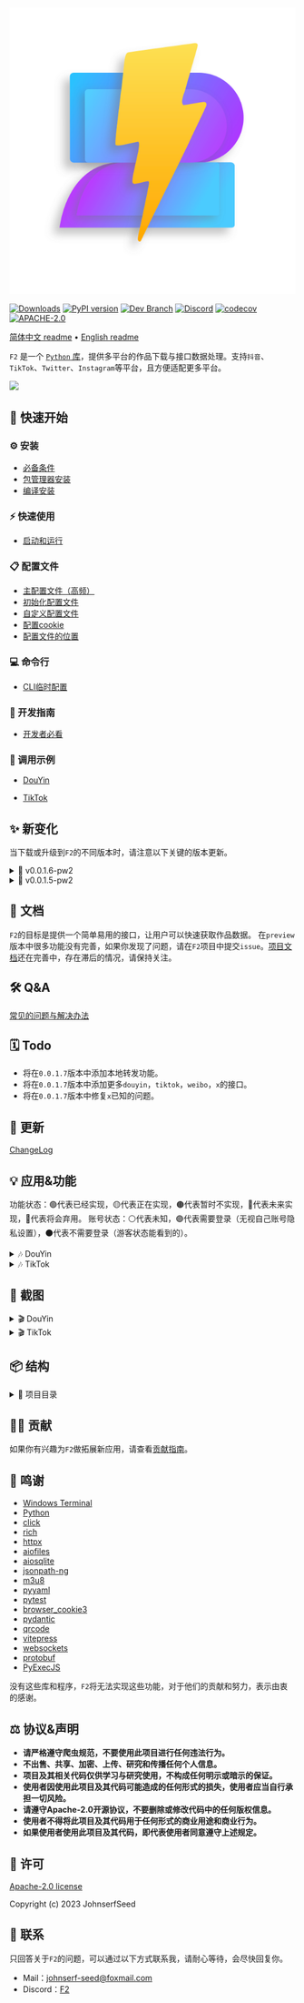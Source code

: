 
<p align="center">
  <img src="https://github.com/Johnserf-Seed/f2/raw/main/docs/public/f2-logo-with-shadow-svg@0.5x.svg" alt="Logo">
</p>

[![Downloads](https://pepy.tech/badge/f2/month)](https://pepy.tech/project/f2)
[![PyPI version](https://badge.fury.io/py/f2.svg)](https://badge.fury.io/py/f2)
[![Dev Branch](https://badgen.net/badge/branch/v0.0.1.6-pw2/blue)](https://github.com/Johnserf-Seed/f2/tree/v0.0.1.6-pw2)
[![Discord](https://img.shields.io/discord/1146473603450282004?label=Discord)](https://discord.gg/3PhtPmgHf8)
[![codecov](https://codecov.io/gh/Johnserf-Seed/f2/graph/badge.svg?token=T9DH4QPZSS)](https://codecov.io/gh/Johnserf-Seed/f2)
[![APACHE-2.0](https://img.shields.io/github/license/johnserf-seed/f2)](https://github.com/Johnserf-Seed/f2/blob/main/LICENSE)


[简体中文 readme](https://github.com/Johnserf-Seed/f2/blob/main/README.md)
 • [English readme](https://github.com/Johnserf-Seed/f2/blob/main/README.en.md)


`F2` 是一个 [`Python` 库](https://pypi.org/project/f2/)，提供多平台的作品下载与接口数据处理。支持`抖音`、`TikTok`、`Twitter`、`Instagram`等平台，且方便适配更多平台。

<img src='https://github.com/Johnserf-Seed/f2/assets/40727745/82644596-7eca-48ec-91b0-3c5e4c24ee90'>

## 🚀 快速开始

### ⚙️ 安装

- [必备条件](https://johnserf-seed.github.io/f2/install.html#%E5%BF%85%E5%A4%87%E6%9D%A1%E4%BB%B6)
- [包管理器安装](https://johnserf-seed.github.io/f2/install.html#%E5%8C%85%E7%AE%A1%E7%90%86%E5%99%A8%E5%AE%89%E8%A3%85)
- [编译安装](https://johnserf-seed.github.io/f2/install.html#%E7%BC%96%E8%AF%91%E5%AE%89%E8%A3%85)

### ⚡ 快速使用

- [启动和运行](https://johnserf-seed.github.io/f2/quick-start.html#%E5%90%AF%E5%8A%A8%E5%92%8C%E8%BF%90%E8%A1%8C)

### 📋 配置文件

- [主配置文件（高频）](https://johnserf-seed.github.io/f2/site-config.html#%E4%B8%BB%E9%85%8D%E7%BD%AE%E6%96%87%E4%BB%B6)
- [初始化配置文件](https://johnserf-seed.github.io/f2/site-config.html#%E5%88%9D%E5%A7%8B%E5%8C%96%E9%85%8D%E7%BD%AE%E6%96%87%E4%BB%B6)
- [自定义配置文件](https://johnserf-seed.github.io/f2/site-config.html#%E8%87%AA%E5%AE%9A%E4%B9%89%E9%85%8D%E7%BD%AE%E6%96%87%E4%BB%B6)
- [配置cookie](https://johnserf-seed.github.io/f2/site-config.html#%E9%85%8D%E7%BD%AEcookie)
- [配置文件的位置](https://johnserf-seed.github.io/f2/site-config.html#%E9%85%8D%E7%BD%AE%E6%96%87%E4%BB%B6%E7%9A%84%E4%BD%8D%E7%BD%AE)

### 💻 命令行

- [CLI临时配置](https://johnserf-seed.github.io/f2/cli.html#cli%E4%B8%B4%E6%97%B6%E9%85%8D%E7%BD%AE)

### 📘 开发指南

- [开发者必看](https://johnserf-seed.github.io/f2/guide/what-is-f2.html)

### 🧩 调用示例

- [DouYin](https://johnserf-seed.github.io/f2/guide/apps/douyin/)

- [TikTok](https://johnserf-seed.github.io/f2/guide/apps/tiktok/)


## ✨ 新变化

当下载或升级到`F2`的不同版本时，请注意以下关键的版本更新。

<details>
  <summary> 📡 v0.0.1.6-pw2 </summary>

  - 配置文件格式已经更新，如果你使用了旧的配置文件，请注意迁移。
  - 所有时间戳的默认时区为（`UTC/GMT+08:00`）。
  - `douyin`直播流文件名调整为`flv`，图集调整回`webp`。
  - `tiktok`视频地址`403`的错误已经修复。[TikTok视频地址403解决办法](https://johnserf-seed.github.io/f2/question-answer/qa.html#tiktok-403-forbidden)
  - 现在`douyin`默认会使用`ab`算法来请求。（满血版ab算法待时开源）。
  - 更多变化查看[ChangeLog](https://github.com/Johnserf-Seed/f2/blob/main/CHANGELOG.md#0016---2024-05-04)。
</details>

<details>
  <summary> 📡 v0.0.1.5-pw2 </summary>

  - `0.0.1.5`的`XBogus`参数支持了自定义UA，请注意UA规范。
  - 重建的数据库包含接口的原始数据，所以你需要删除旧的数据库文件。如果你想保留记录请注意迁移。
  - 所有的`fetch`方法返回的类型已统一为过滤器类型，所以你需要注意这个变化。
  - 过滤器添加了`_to_raw`方法，可以将过滤器转换为原始接口数据。
  - 文件名模板已经更新，如果你的文件名不符合规范，将会抛出异常。
  - `douyin`合集页链接无法解析的查看[抖音合集作品](#抖音合集作品)。
  - 更多变化查看[ChangeLog](https://github.com/Johnserf-Seed/f2/blob/main/CHANGELOG.md#0015---2024-04-04)。
</details>


## 📑 文档

`F2`的目标是提供一个简单易用的接口，让用户可以快速获取作品数据。
在`preview`版本中很多功能没有完善，如果你发现了问题，请在`F2`项目中提交`issue`。[项目文档](https://johnserf-seed.github.io/f2/)还在完善中，存在滞后的情况，请保持关注。


## 🛠️ Q&A

[常见的问题与解决办法](https://johnserf-seed.github.io/f2/question-answer/qa.html)


## 🗓️ Todo

- 将在`0.0.1.7`版本中添加本地转发功能。
- 将在`0.0.1.7`版本中添加更多`douyin`，`tiktok`，`weibo`，`x`的接口。
- 将在`0.0.1.7`版本中修复`x`已知的问题。


## 🐛 更新

[ChangeLog](https://github.com/Johnserf-Seed/f2/blob/main/CHANGELOG.md)


## 💡 应用&功能

功能状态：🟢代表已经实现，🟡代表正在实现，🟤代表暂时不实现，🔵代表未来实现，🔴代表将会弃用。
账号状态：⚪代表未知，🟣代表需要登录（无视自己账号隐私设置），⚫代表不需要登录（游客状态能看到的）。

<details>
  <summary> 🎶 DouYin </summary>

  - 🟣 表示需要登录才可以下载仅自己可见的作品、收藏作品、收藏夹作品或点赞作品等。（登录后无视自己的私密设置、可获取个性化内容）
  - ⚫ 表示不需要登录下载公开的作品、收藏夹作品、点赞作品等。（仅下载他人公开可见作品与页面）

  |功能|账号状态|接口|功能状态|
  |---|---|---|---|
  |用户信息|🟣⚫|`fetch_user_profile`|🟢|
  |单个作品（视频、图集、日常）|🟣⚫|`fetch_one_video`|🟢|
  |主页作品|🟣⚫|`fetch_user_post_videos`|🟢|
  |点赞作品|🟣⚫|`fetch_user_like_videos`|🟢|
  |收藏夹作品|🟣⚫|`fetch_user_collects_videos`|🟢|
  |收藏作品|🟣|`fetch_user_collection_videos`|🟢|
  |收藏原声|🟣|`fetch_user_music_collection`|🟢|
  |收藏合集|🟣|`fetch_user_mix_collection`|🔵|
  |收藏短剧|🟣|`fetch_user_series_collection`|🟤|
  |合集作品|⚫|`fetch_user_mix_videos`|🟢|
  |首页推荐作品|🟣⚫|`fetch_user_feed_videos`|🟢|
  |相似推荐作品|⚫|`fetch_related_videos`|🟢|
  |直播间信息（流下载）|⚫|`fetch_user_live_videos`、`fetch_user_live_videos_by_room_id`|🟢|
  |直播间弹幕负载|⚫|`fetch_live_im`|🟢|
  |直播间弹幕|⚫|`fetch_user_live_danmu`|🟢|
  |关注用户开播|🟣⚫|`fetch_user_following_lives`|🟢|
  |关注用户信息|🟣⚫|`fetch_user_following`|🟢|
  |粉丝用户信息|🟣⚫|`fetch_user_follower`|🟢|
  |关注用户作品|🟣⚫|`fetch_user_following_videos`|🟤|
  |粉丝用户作品|🟣⚫|`fetch_user_follower_videos`|🟤|
  |朋友作品|🟣|`fetch_friend_feed_videos`|🟢|
  |搜索视频|⚫|`fetch_search_videos`|🔵|
  |搜索用户|⚫|`fetch_search_users`|🔵|
  |搜索直播|⚫|`fetch_search_lives`|🔵|
  |猜你想搜（相关搜索）|⚫|`fetch_search_suggest`|🟤|
  |抖音热点|⚫|`fetch_hot_search`|🟤|
  |作品评论|🟣⚫|`fetch_video_comments`|🔵|
  |观看历史|🟣|`fetch_user_history_read`|🟤|
  |稍后再看|🟣|`fetch_user_watch_later`|🟤|
  |...|...|...|...|

  |工具类|类名|接口|功能状态|
  |---|---|---|---|
  | 管理客户端配置     | `ClientConfManager`   |                  |  🟢  |
  | 生成真实msToken    | `TokenManager`     | `gen_real_msToken`       |  🟢  |
  | 生成虚假msToken     | `TokenManager`     | `gen_false_msToken`      |  🟢  |
  | 生成ttwid          | `TokenManager`     | `gen_ttwid`              |  🟢  |
  | 生成webid          | `TokenManager`     | `gen_webid`              |  🟢  |
  | 生成verify_fp      | `VerifyFpManager`  | `gen_verify_fp`          |  🟢  |
  | 生成s_v_web_id     | `VerifyFpManager`  | `gen_s_v_web_id`         |  🟢  |
  | 生成直播signature | `DouyinWebcastSignature` | `get_signature` |  🟢  |
  | 使用接口模型生成直播wss签名参数 | `WebcastSignatureManager` | `model_2_endpoint` |  🟢  |
  | 使用接口地址生成Xb参数      | `XBogusManager`    | `str_2_endpoint`   |  🟢  |
  | 使用接口模型生成Xb参数      | `XBogusManager`    | `model_2_endpoint`   |  🟢  |
  | 使用接口地址生成Ab参数      | `ABogusManager`    | `str_2_endpoint`   |  🟢  |
  | 使用接口模型生成Ab参数      | `ABogusManager`    | `model_2_endpoint`   |  🟢  |
  | 提取单个用户id       | `SecUserIdFetcher` | `get_sec_user_id`         |  🟢  |
  | 提取列表用户id       | `SecUserIdFetcher` | `get_all_sec_user_id`     |  🟢  |
  | 提取单个作品id       | `AwemeIdFetcher`   | `get_aweme_id`            |  🟢  |
  | 提取列表作品id       | `AwemeIdFetcher`   | `get_all_aweme_id`        |  🟢  |
  | 提取单个合集id       | `MixIdFetcher`     | `get_mix_id`              |  🟢  |
  | 提取列表合集id       | `MixIdFetcher`     | `get_all_mix_id`          |  🟢  |
  | 提取单个直播间号      | `WebCastIdFetcher` | `get_webcast_id`          |  🟢  |
  | 提取列表直播间号       | `WebCastIdFetcher` | `get_all_webcast_id`      |  🟢  |
 </details>

<details>
  <summary> 🎶 TikTok </summary>

  - 🟣 表示需要登录才可以下载仅自己可见的作品、收藏作品、收藏夹作品或点赞作品等。（登录后无视自己的私密设置、可获取个性化内容）
  - ⚫ 表示不需要登录下载公开的作品、收藏夹作品、点赞作品等。（仅下载他人公开可见作品与页面）

  |功能|账号状态|接口|功能状态|
  |---|---|---|---|
  |用户信息|🟣⚫|`fetch_user_profile`|🟢|
  |单个作品|🟣⚫|`fetch_one_video`|🟢|
  |主页作品|🟣⚫|`fetch_user_post_videos`|🟢|
  |点赞作品|🟣⚫|`fetch_user_like_videos`|🟢|
  |收藏作品|🟣⚫|`fetch_user_collect_videos`|🟢|
  |播放列表|🟣⚫|`fetch_play_list`|🟢|
  |播放列表作品|🟣⚫|`fetch_user_mix_videos`|🟢|
  |作品搜索|🟣⚫|`fetch_search_videos`|🟢|
  |直播间信息（流下载）|⚫|`fetch_user_live_videos`|🟢|
  |检查开播|🟣⚫|`fetch_check_live_alive`|🟢|
  |...|...|...|...|
 </details>


## 📸 截图

<details>
  <summary> 🎬 DouYin </summary>

  ### 抖音单个作品

  <img src='https://github.com/Johnserf-Seed/f2/assets/40727745/3e7c685e-0a0e-4d3a-a605-56eccb71c467'>

  ### 抖音主页作品

  <img src='https://github.com/Johnserf-Seed/f2/assets/40727745/0743627d-4f03-43c9-94f0-653903382685'>

  ### 抖音点赞作品

  <img src='https://github.com/Johnserf-Seed/f2/assets/40727745/95c588f7-45ab-4713-8102-7cd84452c0b8'>

  ### 抖音收藏作品

  <img src='https://github.com/Johnserf-Seed/f2/assets/40727745/66951156-43df-4152-9b0c-4ee4f58a1e38'>

  ### 抖音收藏夹作品

  <img src='https://github.com/Johnserf-Seed/f2/assets/40727745/37e2354b-3548-4ade-afa4-f8bb8108c565'>

  ### 抖音收藏原声

  <img src='https://github.com/Johnserf-Seed/f2/assets/40727745/e0837eff-a7c2-4e6e-99fb-71e85ace83dc'>

  ### 抖音合集作品

  支持合集里任意作品链接解析
  <img src='https://github.com/Johnserf-Seed/f2/assets/40727745/fa79c123-2552-49ed-b37f-0931489dcdad'>

  合集链接解析
  <img src='https://github.com/Johnserf-Seed/f2/assets/40727745/1dd41daa-f375-448f-a3aa-55c14eb28d2c'>

  ### 抖音直播录制

  <img src='https://github.com/Johnserf-Seed/f2/assets/40727745/c5276410-89aa-4bed-99f0-1dcf9c34cd4f'>

  ### 抖音相关推荐

  <img src="https://github.com/Johnserf-Seed/f2/assets/40727745/e36fb510-39ef-486e-b944-7dbf8cf25c36">

  ### 抖音好友作品

  <img src="https://github.com/Johnserf-Seed/f2/assets/40727745/437fa0ad-9524-4674-9d73-56db815113ef">

  ### 抖音直播弹幕

  https://github.com/Johnserf-Seed/f2/assets/40727745/500d1eaf-59ba-44ba-849b-666c0ddf8469

</details>

<details>
  <summary> 🎬 TikTok </summary>

  ### TikTok单个作品

  <img src='https://github.com/Johnserf-Seed/f2/assets/40727745/34758692-203d-4982-8c08-9efc70acee4e'>

  ### TikTok主页作品

  <img src='https://github.com/Johnserf-Seed/f2/assets/40727745/ddeae039-502d-4390-b35b-23147210707b'>

  ### TikTok点赞作品

  <img src='https://github.com/Johnserf-Seed/f2/assets/40727745/230e1443-2fa3-47a8-aaeb-4ad0977e6291'>

  ### TikTok收藏作品

  <img src='https://github.com/Johnserf-Seed/f2/assets/40727745/7594e664-2f24-4e82-8e8a-ed872cc4e483'>

  ### TikTok播放列表作品

  <img src='https://github.com/Johnserf-Seed/f2/assets/40727745/653d33cc-ba7f-4abf-8f6f-7c3f5a0b3cd1'>

  ### TikTok作品搜索
  <img src='https://github.com/Johnserf-Seed/f2/assets/40727745/091e66d5-f123-4883-9360-db3dad359d7d'>

 </details>


## 📦 结构

<details>
  <summary>📁 项目目录</summary>

  ```bash
  .
  ├── CHANGELOG.md
  ├── CODE_OF_CONDUCT.md
  ├── CONTRIBUTING.md
  ├── CONTRIBUTORS.md
  ├── LICENSE
  ├── README.en.md
  ├── README.md
  ├── SECURITY.md
  ├── babel.cfg
  ├── coverage.xml
  ├── docs
  │   ├── advance-guide.md
  │   ├── cli.md
  │   ├── en
  │   │   ├── advance-guide.md
  │   │   ├── api-examples.md
  │   │   ├── cli.md
  │   │   ├── guide
  │   │   │   └── what-is-f2.md
  │   │   ├── index.md
  │   │   ├── install.md
  │   │   ├── markdown-examples.md
  │   │   ├── quick-start.md
  │   │   └── site-config.md
  │   ├── guide
  │   │   ├── api-examples.md
  │   │   ├── apps
  │   │   │   ├── douyin
  │   │   │   │   └── index.md
  │   │   │   ├── tiktok
  │   │   │   │   └── index.md
  │   │   │   ├── weibo
  │   │   │   │   └── index.md
  │   │   │   └── x
  │   │   │       └── index.md
  │   │   └── what-is-f2.md
  │   ├── index.md
  │   ├── package-lock.json
  │   ├── package.json
  │   ├── public
  │   │   ├── douyin
  │   │   │   ├── cli-start-2.png
  │   │   │   ├── cli-start.png
  │   │   │   ├── code-start-2.png
  │   │   │   ├── code-start.png
  │   │   │   ├── log-2-console.png
  │   │   │   ├── pytest-ok.png
  │   │   │   └── set-debug.png
  │   │   ├── f2-help.png
  │   │   ├── f2-logo-with-no-shadow.png
  │   │   ├── f2-logo-with-shadow-mini.png
  │   │   ├── f2-logo-with-shadow-svg@0.25x.svg
  │   │   ├── f2-logo-with-shadow-svg@0.5x.svg
  │   │   ├── f2-logo-with-shadow-svg@0.75x.svg
  │   │   ├── f2-logo-with-shadow-svg@1.0x.svg
  │   │   ├── f2-logo-with-shadow-svg@1.5x.svg
  │   │   ├── f2-logo-with-shadow-svg@2.0x.svg
  │   │   ├── f2-logo-with-shadow.png
  │   │   └── f2-logo.ico
  │   ├── question-answer
  │   │   └── qa.md
  │   ├── quick-start.md
  │   ├── reference
  │   │   └── runtime-api.md
  │   ├── site-config.md
  │   ├── snippets
  │   │   ├── QA.md
  │   │   ├── douyin
  │   │   │   ├── abogus.py
  │   │   │   ├── aweme-id.py
  │   │   │   ├── aweme-related.py
  │   │   │   ├── client-config.py
  │   │   │   ├── format-file-name.py
  │   │   │   ├── json-2-lrc.py
  │   │   │   ├── mix-id.py
  │   │   │   ├── mstoken-false.py
  │   │   │   ├── mstoken-real.py
  │   │   │   ├── one-video.py
  │   │   │   ├── query-user.py
  │   │   │   ├── s_v_web_id.py
  │   │   │   ├── sec-user-id.py
  │   │   │   ├── show-qrcode.py
  │   │   │   ├── sso-login.py
  │   │   │   ├── support-link.md
  │   │   │   ├── ttwid.py
  │   │   │   ├── user-collection.py
  │   │   │   ├── user-collects.py
  │   │   │   ├── user-feed.py
  │   │   │   ├── user-folder.py
  │   │   │   ├── user-follow-live.py
  │   │   │   ├── user-follower.py
  │   │   │   ├── user-following.py
  │   │   │   ├── user-friend.py
  │   │   │   ├── user-get-add.py
  │   │   │   ├── user-like.py
  │   │   │   ├── user-live-im-fetch.py
  │   │   │   ├── user-live-room-id.py
  │   │   │   ├── user-live.py
  │   │   │   ├── user-mix.py
  │   │   │   ├── user-post.py
  │   │   │   ├── user-profile.py
  │   │   │   ├── verify_fp.py
  │   │   │   ├── video-get-add.py
  │   │   │   ├── webcast-id.py
  │   │   │   ├── webcast-signature.py
  │   │   │   ├── webid.py
  │   │   │   └── xbogus.py
  │   │   ├── set-debug.py
  │   │   ├── tiktok
  │   │   │   ├── aweme-id.py
  │   │   │   ├── check-live-alive.py
  │   │   │   ├── client-config.py
  │   │   │   ├── device-id.py
  │   │   │   ├── format-file-name.py
  │   │   │   ├── one-video.py
  │   │   │   ├── sec-uid.py
  │   │   │   ├── support-link.md
  │   │   │   ├── token-manager.py
  │   │   │   ├── unique-id.py
  │   │   │   ├── user-collect.py
  │   │   │   ├── user-folder.py
  │   │   │   ├── user-get-add.py
  │   │   │   ├── user-like.py
  │   │   │   ├── user-mix.py
  │   │   │   ├── user-playlist.py
  │   │   │   ├── user-post.py
  │   │   │   ├── user-profile.py
  │   │   │   ├── video-get-add.py
  │   │   │   └── xbogus.py
  │   │   ├── twitter
  │   │   └── weibo
  │   │       ├── user-profile.py
  │   │       └── user-weibo.py
  │   └── vite-.zip
  ├── f2
  │   ├── __init__.py
  │   ├── __main__.py
  │   ├── apps
  │   │   ├── __apps__.py
  │   │   ├── __init__.py
  │   │   ├── douyin
  │   │   │   ├── algorithm
  │   │   │   │   ├── webcast_signature.js
  │   │   │   │   └── webcast_signature.py
  │   │   │   ├── api.py
  │   │   │   ├── cli.py
  │   │   │   ├── crawler.py
  │   │   │   ├── db.py
  │   │   │   ├── dl.py
  │   │   │   ├── filter.py
  │   │   │   ├── handler.py
  │   │   │   ├── help.py
  │   │   │   ├── model.py
  │   │   │   ├── proto
  │   │   │   │   ├── douyin_webcast.proto
  │   │   │   │   └── douyin_webcast_pb2.py
  │   │   │   ├── test
  │   │   │   │   ├── test_douyin_apps_model.py
  │   │   │   │   ├── test_douyin_aweme_id.py
  │   │   │   │   ├── test_douyin_crawler.py
  │   │   │   │   ├── test_douyin_handler.py
  │   │   │   │   ├── test_douyin_lrc.py
  │   │   │   │   ├── test_douyin_room_id.py
  │   │   │   │   ├── test_douyin_sec_user_id.py
  │   │   │   │   ├── test_douyin_token.py
  │   │   │   │   ├── test_douyin_webcast_id.py
  │   │   │   │   └── test_douyin_webcast_signature.py
  │   │   │   └── utils.py
  │   │   ├── tiktok
  │   │   │   ├── api.py
  │   │   │   ├── cli.py
  │   │   │   ├── crawler.py
  │   │   │   ├── db.py
  │   │   │   ├── dl.py
  │   │   │   ├── filter.py
  │   │   │   ├── handler.py
  │   │   │   ├── help.py
  │   │   │   ├── model.py
  │   │   │   ├── test
  │   │   │   │   ├── test_tiktok_crawler.py
  │   │   │   │   ├── test_tiktok_device_id.py
  │   │   │   │   └── test_tiktok_token.py
  │   │   │   └── utils.py
  │   │   ├── twitter
  │   │   │   ├── api.py
  │   │   │   ├── cli.py
  │   │   │   ├── crawler.py
  │   │   │   ├── db.py
  │   │   │   ├── dl.py
  │   │   │   ├── filter.py
  │   │   │   ├── handler.py
  │   │   │   ├── help.py
  │   │   │   ├── model.py
  │   │   │   ├── test
  │   │   │   │   ├── test_model.py
  │   │   │   │   ├── test_tweet_id.py
  │   │   │   │   └── ttt.py
  │   │   │   └── utils.py
  │   │   └── weibo
  │   │       ├── api.py
  │   │       ├── cli.py
  │   │       ├── crawler.py
  │   │       ├── db.py
  │   │       ├── dl.py
  │   │       ├── filter.py
  │   │       ├── handler.py
  │   │       ├── help.py
  │   │       ├── model.py
  │   │       ├── test
  │   │       │   ├── test_gen_visitor.py
  │   │       │   ├── test_handler.py
  │   │       │   ├── test_weibo_id.py
  │   │       │   └── test_weibo_uid.py
  │   │       └── utils.py
  │   ├── cli
  │   │   ├── __init__.py
  │   │   ├── cli_commands.py
  │   │   └── cli_console.py
  │   ├── conf
  │   │   ├── app.yaml
  │   │   ├── conf.yaml
  │   │   ├── defaults.yaml
  │   │   └── test.yaml
  │   ├── crawlers
  │   │   └── base_crawler.py
  │   ├── db
  │   │   └── base_db.py
  │   ├── dl
  │   │   └── base_downloader.py
  │   ├── exceptions
  │   │   ├── __init__.py
  │   │   ├── api_exceptions.py
  │   │   ├── db_exceptions.py
  │   │   └── file_exceptions.py
  │   ├── helps.py
  │   ├── i18n
  │   │   └── translator.py
  │   ├── languages
  │   │   ├── en_US
  │   │   │   └── LC_MESSAGES
  │   │   │       └── en_US.mo
  │   │   └── zh_CN
  │   │       └── LC_MESSAGES
  │   │           └── zh_CN.mo
  │   ├── log
  │   │   └── logger.py
  │   └── utils
  │       ├── __init__.py
  │       ├── _dl.py
  │       ├── _signal.py
  │       ├── _singleton.py
  │       ├── abogus.py
  │       ├── abogus_async.py
  │       ├── abogus_full.py
  │       ├── conf_manager.py
  │       ├── decorators.py
  │       ├── json_filter.py
  │       ├── utils.py
  │       └── xbogus.py
  ├── messages.pot
  ├── package-lock.json
  ├── package.json
  ├── pyproject.toml
  ├── pytest.ini
  ├── tests
  │   ├── test_cli_console.py
  │   ├── test_desc_limit.py
  │   ├── test_dl.py
  │   ├── test_excetions.py
  │   ├── test_i18n.py
  │   ├── test_logger.py
  │   ├── test_signal.py
  │   ├── test_singleton.py
  │   ├── test_timestamp.py
  │   ├── test_utils.py
  │   └── test_xbogus.py

  ```

</details>


## 👨‍💻 贡献

如果你有兴趣为`F2`做拓展新应用，请查看[贡献指南](https://github.com/Johnserf-Seed/f2/blob/main/.github/CONTRIBUTING.md)。


## 🙏 鸣谢

- [Windows Terminal](https://aka.ms/terminal)
- [Python](https://www.python.org/)
- [click](https://github.com/pallets/click)
- [rich](https://github.com/Textualize/rich)
- [httpx](https://github.com/encode/httpx)
- [aiofiles](https://github.com/Tinche/aiofiles)
- [aiosqlite](https://github.com/omnilib/aiosqlite)
- [jsonpath-ng](https://github.com/h2non/jsonpath-ng)
- [m3u8](https://github.com/globocom/m3u8)
- [pyyaml](https://github.com/yaml/pyyaml)
- [pytest](https://github.com/pytest-dev/pytest)
- [browser_cookie3](https://github.com/borisbabic/browser_cookie3)
- [pydantic](https://github.com/samuelcolvin/pydantic)
- [qrcode](https://github.com/lincolnloop/python-qrcode)
- [vitepress](https://github.com/vuejs/vitepress)
- [websockets](https://github.com/python-websockets/websockets)
- [protobuf](https://github.com/protocolbuffers/protobuf)
- [PyExecJS](https://github.com/doloopwhile/PyExecJS)

没有这些库和程序，`F2`将无法实现这些功能，对于他们的贡献和努力，表示由衷的感谢。


## ⚖️ 协议&声明

- **请严格遵守爬虫规范，不要使用此项目进行任何违法行为。**
- **不出售、共享、加密、上传、研究和传播任何个人信息。**
- **项目及其相关代码仅供学习与研究使用，不构成任何明示或暗示的保证。**
- **使用者因使用此项目及其代码可能造成的任何形式的损失，使用者应当自行承担一切风险。**
- **请遵守Apache-2.0开源协议，不要删除或修改代码中的任何版权信息。**
- **使用者不得将此项目及其代码用于任何形式的商业用途和商业行为。**
- **如果使用者使用此项目及其代码，即代表使用者同意遵守上述规定。**


## 📜 许可

[Apache-2.0 license](https://www.apache.org/licenses/LICENSE-2.0.html)

Copyright (c) 2023 JohnserfSeed


## 📧 联系

只回答关于`F2`的问题，可以通过以下方式联系我，请耐心等待，会尽快回复你。

- Mail：[johnserf-seed@foxmail.com](mailto:johnserf-seed@foxmail.com)
- Discord：[F2](https://discord.gg/3PhtPmgHf8)